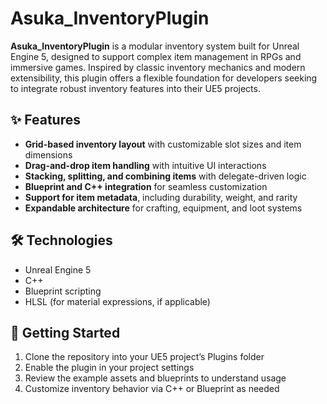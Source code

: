 # Asuka_InventoryPlugin
**Asuka_InventoryPlugin** is a modular inventory system built for Unreal Engine 5, designed to support complex item management in RPGs and immersive games. Inspired by classic inventory mechanics and modern extensibility, this plugin offers a flexible foundation for developers seeking to integrate robust inventory features into their UE5 projects.

## ✨ Features

- **Grid-based inventory layout** with customizable slot sizes and item dimensions
- **Drag-and-drop item handling** with intuitive UI interactions
- **Stacking, splitting, and combining items** with delegate-driven logic
- **Blueprint and C++ integration** for seamless customization
- **Support for item metadata**, including durability, weight, and rarity
- **Expandable architecture** for crafting, equipment, and loot systems

## 🛠️ Technologies

- Unreal Engine 5
- C++
- Blueprint scripting
- HLSL (for material expressions, if applicable)

## 🚀 Getting Started

1. Clone the repository into your UE5 project’s Plugins folder
2. Enable the plugin in your project settings
3. Review the example assets and blueprints to understand usage
4. Customize inventory behavior via C++ or Blueprint as needed
